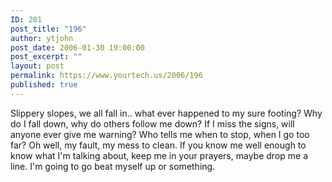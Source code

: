 ```yaml
---
ID: 201
post_title: "196"
author: ytjohn
post_date: 2006-01-30 19:00:00
post_excerpt: ""
layout: post
permalink: https://www.yourtech.us/2006/196
published: true
---
```

Slippery slopes, we all fall in.. what ever happened to my sure footing?  Why do I fall down, why do others follow me down?  If I miss the signs, will anyone ever give me warning?  Who tells me when to stop, when I go too far?  Oh well, my fault, my mess to clean.  If you know me well enough to know what I'm talking about, keep me in your prayers, maybe drop me a line.  I'm going to go beat myself up or something.